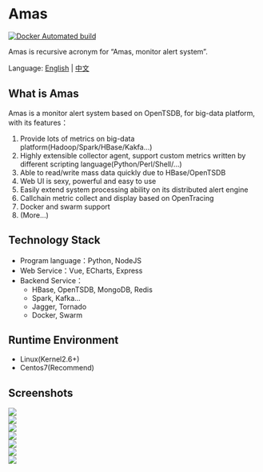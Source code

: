 # Amas

[![Docker Automated build](https://img.shields.io/docker/automated/jrottenberg/ffmpeg.svg)]()

Amas is recursive acronym for “Amas, monitor alert system”.

Language: [English](README.md) | [中文](README_ch.md)


## What is Amas
Amas is a monitor alert system based on OpenTSDB, for big-data platform, with its features：  
1. Provide lots of metrics on big-data platform(Hadoop/Spark/HBase/Kakfa...)
2. Highly extensible collector agent, support custom metrics written by different scripting language(Python/Perl/Shell/...)
3. Able to read/write mass data quickly due to HBase/OpenTSDB
4. Web UI is sexy, powerful and easy to use
5. Easily extend system processing ability on its distributed alert engine
6. Callchain metric collect and display based on OpenTracing
7. Docker and swarm support
7. (More...)


## Technology Stack
* Program language：Python, NodeJS
* Web Service：Vue, ECharts, Express
* Backend Service：
    - HBase, OpenTSDB, MongoDB, Redis
    - Spark, Kafka...
    - Jagger, Tornado
    - Docker, Swarm


## Runtime Environment
* Linux(Kernel2.6+)
* Centos7(Recommend)

<!--
## Docker快捷部署

1）如果你了解并安装了Docker，可以用以下命令一键运行，快速体验其界面功能：
```

```
2）如果你熟悉容器编排Docker-Compose，推荐使用以下方式运行：
```

``` -->
<!--

## 生产环境部署指南
 -->

## Screenshots
![](./docs/img/Dashboard1.png)  
![](./docs/img/Dashboard2.png)  
![](./docs/img/chartview.png)  
![](./docs/img/alert1.png)  
![](./docs/img/alert2.png)  
![](./docs/img/callchain1.png)  
![](./docs/img/callchain2.png)  


<!-- ## 技术架构 -->
